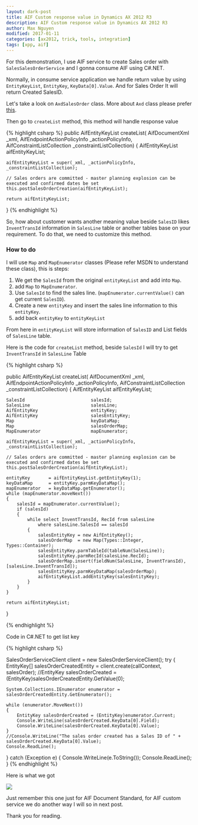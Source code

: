```yaml
---
layout: dark-post
title: AIF Custom response value in Dynamics AX 2012 R3
description: AIF Custom response value in Dynamics AX 2012 R3
author: Max Nguyen
modified: 2017-01-11
categories: [ax2012, trick, tools, integration]
tags: [xpp, aif]
---
```


For this demonstration, I use AIF service to create Sales order with `SalesSalesOrderService` and I gonna consume AIF using C#.NET.

Normally, in consume service application we handle return value by using `EntityKeyList`, `EntityKey`, `KeyData[0].Value`. And for Sales Order It will return Created SalesID.

Let's take a look on `AxdSalesOrder` class. More about `Axd` class please prefer [this](https://technet.microsoft.com/en-us/library/aa862063.aspx).

Then go to `createList` method, this method will handle response value

{% highlight csharp %}
public AifEntityKeyList createList(
    AifDocumentXml                  _xml,
    AifEndpointActionPolicyInfo     _actionPolicyInfo,
    AifConstraintListCollection     _constraintListCollection)
{
    AifEntityKeyList aifEntityKeyList;

    aifEntityKeyList = super(_xml, _actionPolicyInfo, _constraintListCollection);

    // Sales orders are committed - master planning explosion can be executed and confirmed dates be set
    this.postSalesOrderCreation(aifEntityKeyList);

    return aifEntityKeyList;
}
{% endhighlight %}

So, how about customer wants another meaning value beside `SalesID` likes `InventTransId` information in `SalesLine` table or another tables base on your requirement. To do that, we need to customize this method.

<!-- more -->

### How to do

I will use `Map` and `MapEnumerator` classes (Please refer MSDN to understand these class), this is steps:

1. We get the `SalesId` from the original `entityKeyList` and add into `Map`.
2. add `Map` to `MapEnumerator`.
3. Use `SalesId` to find the sales line. (`mapEnumerator.currentValue()` can get current `SalesID`).
4. Create a new `entityKey` and insert the sales line information to this `entityKey`.
5. add back `entityKey` to `entityKeyList`

From here in `entityKeyList` will store information of `SalesID` and List fields of `SalesLine` table.

Here is the code for `createList` method, beside `SalesId` I will try to get `InventTransId` in `SalesLine` Table

{% highlight csharp %}

public AifEntityKeyList createList(
    AifDocumentXml                  _xml,
    AifEndpointActionPolicyInfo     _actionPolicyInfo,
    AifConstraintListCollection     _constraintListCollection)
{
    AifEntityKeyList aifEntityKeyList;
    
    SalesId                         salesId;
    SalesLine                       salesLine;
    AifEntityKey                    entityKey;
    AifEntityKey                    salesEntityKey;
    Map                             keyDataMap;
    Map                             salesOrderMap;
    MapEnumerator                   mapEnumerator;

    aifEntityKeyList = super(_xml, _actionPolicyInfo, _constraintListCollection);

    // Sales orders are committed - master planning explosion can be executed and confirmed dates be set
    this.postSalesOrderCreation(aifEntityKeyList);

    entityKey       = aifEntityKeyList.getEntityKey(1);
    keyDataMap      = entityKey.parmKeyDataMap();
    mapEnumerator   = keyDataMap.getEnumerator();
    while (mapEnumerator.moveNext())
    {
        salesId = mapEnumerator.currentValue();
        if (salesId)
        {
            while select InventTransId, RecId from salesLine
                where salesLine.SalesId == salesId
            {
                salesEntityKey = new AifEntityKey();
                salesOrderMap  = new Map(Types::Integer, Types::Container);
                salesEntityKey.parmTableId(tableNum(SalesLine));
                salesEntityKey.parmRecId(salesLine.RecId);
                salesOrderMap.insert(fieldNum(SalesLine, InventTransId), [salesLine.InventTransId]);
                salesEntityKey.parmKeyDataMap(salesOrderMap);
                aifEntityKeyList.addEntityKey(salesEntityKey);
            }
        }
    }

    return aifEntityKeyList;
}

{% endhighlight %}

Code in C#.NET to get list key

{% highlight csharp %}

SalesOrderServiceClient client = new SalesOrderServiceClient();
try
{
	EntityKey[] salesOrderCreatedEntity = client.create(callContext, salesOrder);
	//EntityKey salesOrderCreated = (EntityKey)salesOrderCreatedEntity.GetValue(0);

	System.Collections.IEnumerator enumerator = salesOrderCreatedEntity.GetEnumerator();

	while (enumerator.MoveNext())
	{
		EntityKey salesOrderCreated = (EntityKey)enumerator.Current;
		Console.WriteLine(salesOrderCreated.KeyData[0].Field);
		Console.WriteLine(salesOrderCreated.KeyData[0].Value);
	}
	//Console.WriteLine("The sales order created has a Sales ID of " + salesOrderCreated.KeyData[0].Value);
	Console.ReadLine();
}
catch (Exception e)
{
	Console.WriteLine(e.ToString());
	Console.ReadLine();
}
{% endhighlight %}

Here is what we got

![](https://dynamics365.github.io/assets/AIF-Custom-response-value-in-Dynamics-AX-2012-R3.png)

Just remember this one just for AIF Document Standard, for AIF custom service we do another way I will so in next post.

Thank you for reading.
